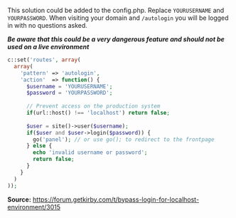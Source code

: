 This solution could be added to the config.php. Replace `YOURUSERNAME` and `YOURPASSWORD`. When visiting your domain and `/autologin` you will be logged in with no questions asked.

***Be aware that this could be a very dangerous feature and should not be used on a live environment***

```php
c::set('routes', array(
  array(
    'pattern' => 'autologin',
    'action'  => function() {
      $username = 'YOURUSERNAME';
      $password = 'YOURPASSWORD';
      
      // Prevent access on the production system
      if(url::host() !== 'localhost') return false;
      
      $user = site()->user($username);
      if($user and $user->login($password)) {
        go('panel'); // or use go(); to redirect to the frontpage
      } else {
        echo 'invalid username or password';
        return false;
      }
    }
  )
));
```

**Source:** https://forum.getkirby.com/t/bypass-login-for-localhost-environment/3015